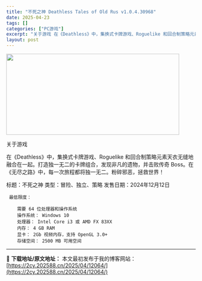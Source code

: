 ```yaml
---
title: "不死之神 Deathless Tales of Old Rus v1.0.4.30968"
date: 2025-04-23
tags: []
categories: ["PC游戏"]
excerpt: "关于游戏 在《Deathless》中，集换式卡牌游戏、Roguelike 和回合制策略元素天衣无缝地融合在一起。打造独一无二的卡牌组合，发现非凡的遗物，并击败传奇 Boss。在《无尽之路》中，每一次旅程都将独一无二。粉碎邪恶，拯救世界！ 标题：不死之神 类型：冒险、独立、策略 发售日期：2024年1&hellip;"
layout: post
---
```


<img src="https://2cy.202588.cn/wp-content/uploads/2025/04/2025042314275845.webp" alt="" width="460" height="215" class="aligncenter size-full wp-image-12069" />

关于游戏

在《Deathless》中，集换式卡牌游戏、Roguelike 和回合制策略元素天衣无缝地融合在一起。打造独一无二的卡牌组合，发现非凡的遗物，并击败传奇 Boss。在《无尽之路》中，每一次旅程都将独一无二。粉碎邪恶，拯救世界！

标题：不死之神
类型：冒险、独立、策略
发售日期：2024年12月12日 

     最低限度：

        需要 64 位处理器和操作系统
        操作系统： Windows 10
        处理器： Intel Core i3 或 AMD FX 83XX
        内存： 4 GB RAM
        显卡： 2Gb 视频内存，支持 OpenGL 3.0+
        存储空间： 2500 MB 可用空间


---
📖 **下载地址/原文地址：** 本文最初发布于我的博客网站：[https://2cy.202588.cn/2025/04/12064/](https://2cy.202588.cn/2025/04/12064/)
